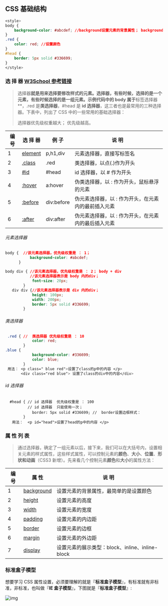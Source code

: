 

## CSS 基础结构

```css
<style>
body {
    background-color: #abcdef; //background设置元素的背景属性； background-color设置背景颜色
}
.red {
    color: red; //设置颜色
}
#head {
    border: 5px solid #336699; 
}
</style>
```



### 选 择 器  [W3School 参考链接](https://www.w3school.com.cn/cssref/css_selectors.ASP)

> 选择器**就是用来选择要修改样式的元素。选择器，有些时候，选择的是一个元素，有些时候选择的是一组元素。示例代码中的 body 属于**标签选择器**，.red 是**类选择器**，#head 是 **id 选择器**，这三者也是最常用的三种选择器。下表中，列出了 CSS 中的一些常用的基础选择器：
>
> 选择器优先级权重越大； 优先级越高。

| 编 号 | 选 择 器                                                     | 例 子      | 说 明                                               |
| ----- | ------------------------------------------------------------ | ---------- | --------------------------------------------------- |
| 1     | [element](https://www.w3school.com.cn/cssref/selector_element.asp) | p,h1,div   | 元素选择器，直接写标签名                            |
| 2     | [.class](https://www.w3school.com.cn/cssref/selector_class.asp) | .red       | 类选择器，以点(.)作为开头                           |
| 3     | [#id](https://www.w3school.com.cn/cssref/selector_id.asp)    | #head      | id 选择器，以 # 作为开头                            |
| 4     | [:hover](https://www.w3school.com.cn/cssref/selector_hover.asp) | a:hover    | 伪类选择器，以 : 作为开头，鼠标悬浮的元素           |
| 5     | [:before](https://www.w3school.com.cn/cssref/selector_before.asp) | div:before | 伪元素选择器，以 : 作为开头，在元素内的最前插入元素 |
| 6     | [:after](https://www.w3school.com.cn/cssref/selector_after.asp) | div:after  | 伪元素选择器，以 : 作为开头，在元素内的最后插入元素 |

###### 元素选择器

```css
body {  //该元素选择器，优先级权重是 ： 1；
           background-color: #abcdef;
      }
      
body div { //该元素选择器，优先级权重是 ： 2； body + div
    	   //该元素选择器表示是 body 内的div；
            font-size: 20px;
        }
   div div {//该元素选择器表示是 div 内的div；
            height: 100px;
            width: 200px;
            border: 5px solid #336699;     
        }
```

######    类选择器

```css
 .red { //  类选择器 优先级权重是 ： 10
            color: red;
        }        
.blue {
            background-color: #336699;
            color: blue;
        }
 用法： <p class=" blue red">设置了class的p中的内容 </p>
	   <div class="red blue"> 设置了class的div中的内容</div>
```

###### id 选择器

```
  #head { // id 选择器  优先级权重是 ： 100
  		  // id 选择器  只能使用一次；
            border: 5px solid #336699; //  border设置边框样式：
        }
   用法：  <p id="head">设置了head的p中的内容 </p>
```



### 属 性 列 表

> 通过选择器，确定了一组元素以后，接下来，我们可以在大括号内，设置相关元素的样式属性，这些样式属性，可以控制元素的**颜色**、**大小**、**位置**、**形状和动画**（CSS3 新增）。先来看几个控制元素**颜色**和**大小**的属性方法：

| 编 号 | 属 性                                                        | 说 明                                           |
| ----- | ------------------------------------------------------------ | ----------------------------------------------- |
| 1     | [background](https://www.w3school.com.cn/cssref/pr_background.asp) | 设置元素的背景属性，最简单的是设置颜色          |
| 2     | [height](https://www.w3school.com.cn/cssref/pr_dim_height.asp) | 设置元素的高度                                  |
| 3     | [width](https://www.w3school.com.cn/cssref/pr_dim_width.asp) | 设置元素的宽度                                  |
| 4     | [padding](https://www.w3school.com.cn/cssref/pr_padding.asp) | 设置元素的内边距                                |
| 5     | [border](https://www.w3school.com.cn/cssref/pr_border.asp)   | 设置元素的边框                                  |
| 6     | [margin](https://www.w3school.com.cn/cssref/pr_margin.asp)   | 设置元素的外边距                                |
| 7     | [display](https://www.w3school.com.cn/css/pr_class_display.asp) | 设置元素的展示类型：block、inline、inline-block |

### 标准盒子模型

想要学习 CSS 属性设置，必须要理解的就是『**标准盒子模型**』，有标准就有非标准，非标准，也叫做『**IE 盒子模型**』，下图就是『**标准盒子模型**』:

![img](http://fe.haizeix.com/images/box_model.jpg)